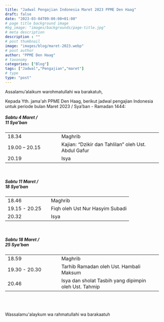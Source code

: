 ```yaml
---
title: "Jadwal Pengajian Indonesia Maret 2023 PPME Den Haag"
draft: false
date: "2023-03-04T09:00:00+01:00"
# page title background image
#bg_image: "images/backgrounds/page-title.jpg"
# meta description
description : ""
# post thumbnail
image: "images/blog/maret-2023.webp"
# post author
author: "PPME Den Haag"
# taxonomy
categories: ["Blog"]
tags: ["Jadwal","Pengajian","maret"]
# type
type: "post"
---
```


Assalamu’alaikum warohmatullahi wa barakatuh,

Kepada Yth. jama'ah PPME Den Haag, berikut jadwal pengajian Indonesia untuk periode bulan Maret 2023 / Sya’ban - Ramadan 1444:

##### Sabtu 4 Maret /<br/> 11 Sya'ban
<table style="width:100%">
<tr><td style="width:35%;margin:0;">18.34</td><td style="width:65%;margin:0;">Maghrib</td></tr>
<tr><td style="width:35%;margin:0;">19.00 – 20.15</td><td style="width:65%;margin:0;">Kajian: “Dzikir dan Tahlilan” oleh Ust. Abdul Gafur</td></tr>
<tr><td style="width:35%;margin:0;">20.19</td><td style="width:65%;margin:0;">Isya</td></tr>
</table>
<br/>




##### Sabtu 11 Maret /<br/> 18 Sya'ban
<table style="width:100%">
<tr><td style="width:35%;margin:0;">18.46</td><td style="width:65%;margin:0;">Maghrib</td></tr>
<tr><td style="width:35%;margin:0;">19.15 - 20.25</td><td style="width:65%;margin:0;">Fiqh oleh Ust Nur Hasyim Subadi</td></tr>
<tr><td style="width:35%;margin:0;">20.32</td><td style="width:65%;margin:0;">Isya</td></tr>
</table>
<br/>


##### Sabtu 18 Maret /<br/> 25 Sya'ban
<table style="width:100%">
<tr><td style="width:35%;margin:0;">18.59</td><td style="width:65%;margin:0;">Maghrib</td></tr>
<tr><td style="width:35%;margin:0;">19.30 - 20.30</td><td style="width:65%;margin:0;">Tarhib Ramadan oleh Ust. Hambali Maksum </td></tr>
<tr><td style="width:35%;margin:0;">20.46</td><td style="width:65%;margin:0;">Isya dan sholat Tasbih yang dipimpin oleh Ust. Tahmip</td></tr>
</table>
<br/>

<br/>



<br/>
Wassalamu'alaykum wa rahmatullahi wa barakaatuh
